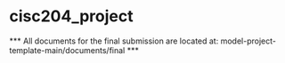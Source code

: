 # cisc204_project

*** All documents for the final submission are located at: model-project-template-main/documents/final ***
